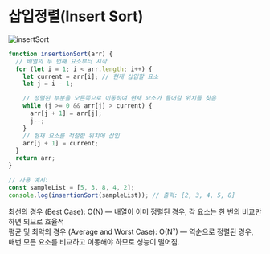 # 삽입정렬(Insert Sort)

![insertSort](./src/insertSort.gif)

```javascript
function insertionSort(arr) {
  // 배열의 두 번째 요소부터 시작
  for (let i = 1; i < arr.length; i++) {
    let current = arr[i]; // 현재 삽입할 요소
    let j = i - 1;

    // 정렬된 부분을 오른쪽으로 이동하여 현재 요소가 들어갈 위치를 찾음
    while (j >= 0 && arr[j] > current) {
      arr[j + 1] = arr[j];
      j--;
    }
    // 현재 요소를 적절한 위치에 삽입
    arr[j + 1] = current;
  }
  return arr;
}

// 사용 예시:
const sampleList = [5, 3, 8, 4, 2];
console.log(insertionSort(sampleList)); // 출력: [2, 3, 4, 5, 8]
```

최선의 경우 (Best Case): O(N) — 배열이 이미 정렬된 경우, 각 요소는 한 번의 비교만 하면 되므로 효율적
<br/>
평균 및 최악의 경우 (Average and Worst Case): O(N²) — 역순으로 정렬된 경우, 매번 모든 요소를 비교하고 이동해야 하므로 성능이 떨어짐.
